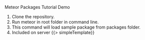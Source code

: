 Meteor Packages Tutorial Demo

1. Clone the repository.
2. Run meteor in root folder in command line.
3. This command will load sample package from packages folder.
4. Included on server {{> simpleTemplate}}